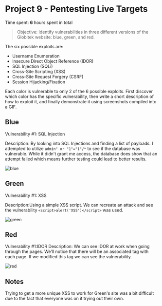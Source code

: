 # Project 9 - Pentesting Live Targets

Time spent: **6** hours spent in total

> Objective: Identify vulnerabilities in three different versions of the Globitek website: blue, green, and red.

The six possible exploits are:

* Username Enumeration
* Insecure Direct Object Reference (IDOR)
* SQL Injection (SQLi)
* Cross-Site Scripting (XSS)
* Cross-Site Request Forgery (CSRF)
* Session Hijacking/Fixation

Each color is vulnerable to only 2 of the 6 possible exploits. First discover which color has the specific vulnerability, then write a short description of how to exploit it, and finally demonstrate it using screenshots compiled into a GIF.

## Blue

Vulnerability #1: SQL Injection

Description: By looking into SQL Injections and finding a list of payloads. I attempted to utilize ```admin" or "1"="1"/*``` to see if the database was vulnerable. While it didn't grant me access, the database does show that an attempt failed which means further testing could lead to better results.

![blue](https://user-images.githubusercontent.com/98777557/164861530-1b30c8c6-7db2-44cc-9fa9-3d70a76e5c43.gif)



## Green

Vulnerability #1: XSS

Description:Using a simple XSS script. We can recreate an attack and see the vulnerability ```<script>alert('XSS')</script>``` was used.

![green](https://user-images.githubusercontent.com/98777557/164861524-738b9292-db38-43ce-a839-424d738d7e83.gif)



## Red

Vulnerability #1:IDOR
Description: We can see IDOR at work when going through the pages. We'll notice that there will be an associated tag with each page. If we modified this tag we can see the vulnerability.

![red](https://user-images.githubusercontent.com/98777557/164861517-8e323053-0cc0-4fe7-976a-14e329225610.gif)



## Notes

Trying to get a more unique XSS to work for Green's site was a bit difficult due to the fact that everyone was on it trying out their own.
